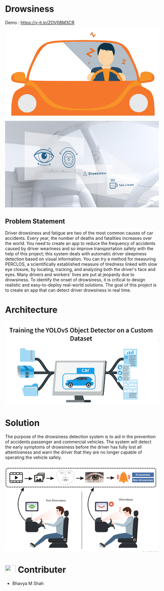 # Drowsiness


Demo : https://v-it.in/ZOV08M3CR


![](drov.gif)

![](drovv.jpg)


## Problem Statement
Driver drowsiness and fatigue are two of the most common causes of car accidents.
Every year, the number of deaths and fatalities increases over the world.
You need to create an app to reduce the frequency of accidents caused by driver
weariness and so improve transportation safety with the help of this project; this system
deals with automatic driver sleepiness detection based on visual information. You can
try a method for measuring PERCLOS, a scientifically established measure of tiredness
linked with slow eye closure, by locating, tracking, and analyzing both the driver's face
and eyes.
Many drivers and workers' lives are put at jeopardy due to drowsiness. To identify the
onset of drowsiness, it is critical to design realistic and easy-to-deploy real-world
solutions.
The goal of this project is to create an app that can detect driver drowsiness in real time.

# Architecture
![](drowsiness_arc.png)


# Solution

The purpose of the drowsiness detection system is to aid in the prevention of accidents passenger and commercial vehicles. The system will detect the early symptoms of drowsiness before the driver has fully lost all attentiveness and warn the driver that they are no longer capable of operating the vehicle safely.

![](drowsiness.png)

# <img src="https://raw.githubusercontent.com/TheDudeThatCode/TheDudeThatCode/master/Assets/Developer.gif" width=35 height=25> Contributer
- Bhavya M Shah
